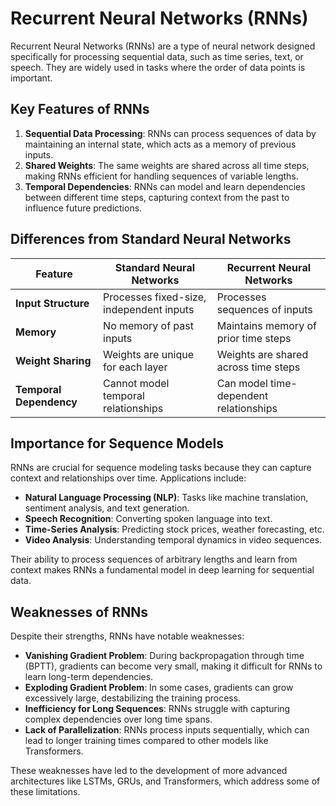 # Recurrent Neural Networks (RNNs)

Recurrent Neural Networks (RNNs) are a type of neural network designed specifically for processing sequential data, such as time series, text, or speech. They are widely used in tasks where the order of data points is important.

## Key Features of RNNs

1. **Sequential Data Processing**: RNNs can process sequences of data by maintaining an internal state, which acts as a memory of previous inputs.
2. **Shared Weights**: The same weights are shared across all time steps, making RNNs efficient for handling sequences of variable lengths.
3. **Temporal Dependencies**: RNNs can model and learn dependencies between different time steps, capturing context from the past to influence future predictions.

## Differences from Standard Neural Networks

| Feature                  | Standard Neural Networks                  | Recurrent Neural Networks                 |
|--------------------------|-------------------------------------------|-------------------------------------------|
| **Input Structure**      | Processes fixed-size, independent inputs | Processes sequences of inputs             |
| **Memory**               | No memory of past inputs                 | Maintains memory of prior time steps      |
| **Weight Sharing**       | Weights are unique for each layer        | Weights are shared across time steps      |
| **Temporal Dependency**  | Cannot model temporal relationships      | Can model time-dependent relationships    |

## Importance for Sequence Models

RNNs are crucial for sequence modeling tasks because they can capture context and relationships over time. Applications include:
- **Natural Language Processing (NLP)**: Tasks like machine translation, sentiment analysis, and text generation.
- **Speech Recognition**: Converting spoken language into text.
- **Time-Series Analysis**: Predicting stock prices, weather forecasting, etc.
- **Video Analysis**: Understanding temporal dynamics in video sequences.

Their ability to process sequences of arbitrary lengths and learn from context makes RNNs a fundamental model in deep learning for sequential data.

## Weaknesses of RNNs

Despite their strengths, RNNs have notable weaknesses:

- **Vanishing Gradient Problem**: During backpropagation through time (BPTT), gradients can become very small, making it difficult for RNNs to learn long-term dependencies.
- **Exploding Gradient Problem**: In some cases, gradients can grow excessively large, destabilizing the training process.
- **Inefficiency for Long Sequences**: RNNs struggle with capturing complex dependencies over long time spans.
- **Lack of Parallelization**: RNNs process inputs sequentially, which can lead to longer training times compared to other models like Transformers.

These weaknesses have led to the development of more advanced architectures like LSTMs, GRUs, and Transformers, which address some of these limitations.
